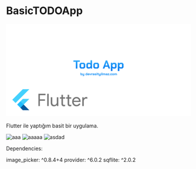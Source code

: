 
# BasicTODOApp




![ss](https://github.com/mrasityilmaz/TODO_APP/blob/main/preview.png)

Flutter ile yaptığım basit bir uygulama.

![aaa](https://user-images.githubusercontent.com/81583706/151632061-8fcbb368-2797-4159-ab0d-4338521dd660.png)
![aaaaa](https://user-images.githubusercontent.com/81583706/151632068-74ec7861-0d40-4b70-ae42-53f865437d34.png)
![asdad](https://user-images.githubusercontent.com/81583706/151632072-790cfa94-1727-48b0-840b-4b462394d55b.png)



Dependencies:

  image_picker: ^0.8.4+4
  provider: ^6.0.2
  sqflite: ^2.0.2
